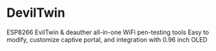 # DevilTwin
ESP8266 EvilTwin &amp; deauther all-in-one WiFi pen-testing tools Easy to modify, customize captive portal, and integration with 0.96 inch OLED
